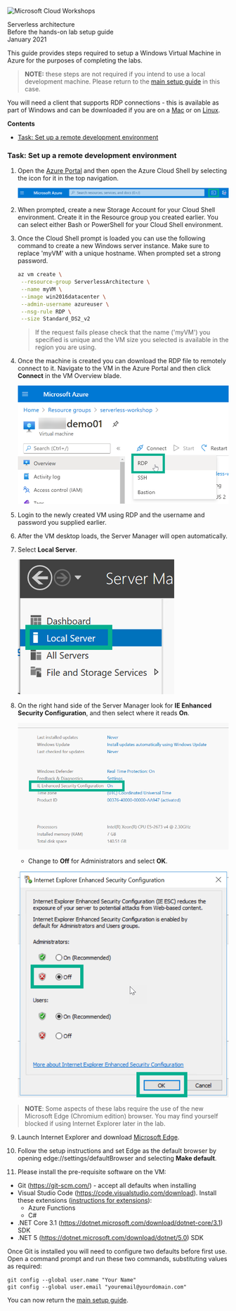 ![Microsoft Cloud Workshops](https://github.com/Microsoft/MCW-Template-Cloud-Workshop/raw/master/Media/ms-cloud-workshop.png 'Microsoft Cloud Workshops')

<div class="MCWHeader1">
Serverless architecture
</div>

<div class="MCWHeader2">
Before the hands-on lab setup guide
</div>

<div class="MCWHeader3">
January 2021
</div>

This guide provides steps required to setup a Windows Virtual Machine in Azure for the purposes of completing the labs.

> **NOTE:** these steps are not required if you intend to use a local development machine. Please return to the [main setup guide](Before%20the%20HOL%20-%20Serverless%20architecture.md) in this case.

You will need a client that supports RDP connections - this is available as part of Windows and can be downloaded if you are on a [Mac](https://docs.microsoft.com/windows-server/remote/remote-desktop-services/clients/remote-desktop-mac) or on [Linux](https://remmina.org/). 

**Contents**

- [Task: Set up a remote development environment](#task-set-up-a-development-environment)

### Task: Set up a remote development environment

1. Open the [Azure Portal](https://portal.azure.com/) and then open the Azure Cloud Shell by selecting the icon for it in the top navigation.

   ![Azure Portal navigation with Cloud Shell icon highlighted.](images/Setup/image11.png 'Azure Portal navigation with Cloud Shell icon highlighted')

2. When prompted, create a new Storage Account for your Cloud Shell environment. Create it in the Resource group you created earlier. You can select either Bash or PowerShell for your Cloud Shell environment.

3. Once the Cloud Shell prompt is loaded you can use the following command to create a new Windows server instance. Make sure to replace 'myVM' with a unique hostname. When prompted set a strong password.

   ```bash
   az vm create \
    --resource-group ServerlessArchitecture \
    --name myVM \
    --image win2016datacenter \
    --admin-username azureuser \
    --nsg-rule RDP \
    --size Standard_DS2_v2
   ```

   > If the request fails please check that the name ('myVM') you specified is unique and the VM size you selected is available in the region you are using. 

4. Once the machine is created you can download the RDP file to remotely connect to it. Navigate to the VM in the Azure Portal and then click **Connect** in the VM Overview blade.

   ![Azure Portal VM Blade with download RDP selected.](images/Setup/image10.png 'Download the RDP configuration selected')

5. Login to the newly created VM using RDP and the username and password you supplied earlier.

6. After the VM desktop loads, the Server Manager will open automatically.

7. Select **Local Server**.

   ![Local Server is selected from the Server Manager menu.](images/Setup/image5.png 'Server Manager menu')

8. On the right hand side of the Server Manager look for **IE Enhanced Security Configuration**, and then select where it reads **On**.

   ![The IE Enhanced Security Configuration setting is set to On. The On item is selected.](images/Setup/image6.png 'IE Enhanced Security Configuration')

   - Change to **Off** for Administrators and select **OK**.

   ![In the Internet Explorer Enhanced Security Configuration dialog box, under Administrators, the Off button is selected.](images/Setup/image7.png 'Internet Explorer Enhanced Security Configuration dialog box')

> **NOTE**: Some aspects of these labs require the use of the new Microsoft Edge (Chromium edition) browser. You may find yourself blocked if using Internet Explorer later in the lab.

9. Launch Internet Explorer and download [Microsoft Edge](https://www.microsoft.com/edge).

10. Follow the setup instructions and set Edge as the default browser by opening edge://settings/defaultBrowser and selecting **Make default**.

11. Please install the pre-requisite software on the VM:

   - Git (https://git-scm.com/) - accept all defaults when installing
   - Visual Studio Code (https://code.visualstudio.com/download). Install these extensions ([instructions for extensions](https://code.visualstudio.com/docs/editor/extension-gallery)):
      - Azure Functions
      - C#
   - .NET Core 3.1 (https://dotnet.microsoft.com/download/dotnet-core/3.1) SDK
   - .NET 5 (https://dotnet.microsoft.com/download/dotnet/5.0) SDK

Once Git is installed you will need to configure two defaults before first use. Open a command prompt and run these two commands, substituting values as required:

```
git config --global user.name "Your Name"
git config --global user.email "youremail@yourdomain.com"
```

You can now return the [main setup guide](Before%20the%20HOL%20-%20Serverless%20architecture.md).